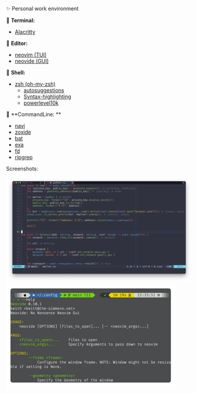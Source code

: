 :sparkles: Personal work environment

:crystal_ball: **Terminal:**
- [Alacritty](https://github.com/alacritty/alacritty)

:crystal_ball: **Editor:**
- [neovim (TUI)](https://github.com/neovim/neovim)
- [neovide (GUI)](https://github.com/neovide/neovide)

:crystal_ball: **Shell:**
- [zsh (oh-my-zsh)](https://ohmyz.sh/)
  - [autosuggestions](https://github.com/zsh-users/zsh-autosuggestions/blob/master/INSTALL.md#oh-my-zsh)
  - [Syntax-highlighting](https://github.com/zsh-users/zsh-syntax-highlighting/blob/master/INSTALL.md)
  - [powerlevel10k](https://github.com/romkatv/powerlevel10k)


:crystal_ball: **CommandLine: **
- [navi](https://github.com/denisidoro/navi)
- [zoxide](https://github.com/ajeetdsouza/zoxide)
- [bat](https://github.com/sharkdp/bat)
- [exa](https://github.com/ogham/exa)
- [fd](https://github.com/sharkdp/fd)
- [ripgrep](https://github.com/BurntSushi/ripgrep)



Screenshots:

<img src="screenshot/p2.png">

<img src="screenshot/p1.png" style="zoom:45%">
